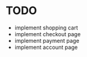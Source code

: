 # TODO

- implement shopping cart
- implement checkout page
- implement payment page
- implement account page
